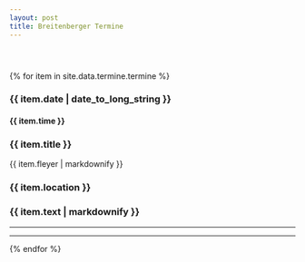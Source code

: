 ```yaml
---
layout: post
title: Breitenberger Termine
---
```



<section id="main" class="container">

<section class="box special">
    <header class="major">
    </header>
    <!--<span class="image featured"><img src="images/pic01.jpg" alt="" /></span>-->
</section>


<!-- awesome font icons look at https://github.com/FortAwesome/Font-Awesome/tree/master/svgs/solid -->

{% for item in site.data.termine.termine %}

<div class="row">
<section class="box special features">
    <div class="features-row">
        <section>
            <span class="icon solid major fa-bell accent2"></span>
            <h3>{{ item.date | date_to_long_string }}</h3>
            <h4>{{ item.time }}</h4>
        </section>
        <section>
            <span class="icon solid major fa-list accent3"></span>
            <h3>{{ item.title }}</h3>
            {{ item.fleyer | markdownify }}
        </section>
    </div>
    <div class="features-row">
        <section>
            <span class="icon solid major fa-camera accent4"></span>
            <h3>{{ item.location }}</h3>
        </section>
        <section>
            <span class="icon solid major fa-info accent5"></span>
            <h3>{{ item.text | markdownify }}</h3>
        </section>
    </div>
</section>
</div>

<hr>
<hr>

{% endfor %}

</section>
